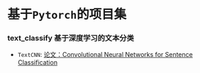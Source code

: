 # 基于`Pytorch`的项目集

### text_classify 基于深度学习的文本分类
- `TextCNN`: [论文：Convolutional Neural Networks for Sentence Classification](https://arxiv.org/abs/1408.5882)

